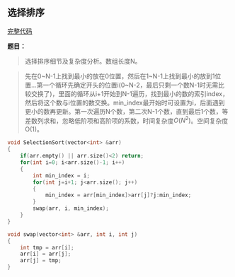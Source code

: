 ## 选择排序
[完整代码](https://github.com/ludandandan/Programmer-interview-guide/blob/master/Chapter00_BasicVideo/SelectionSort.cpp)

**题目：**
> 选择排序细节及复杂度分析。数组长度N。

> 先在0~N-1上找到最小的放在0位置，然后在1~N-1上找到最小的放到1位置...第一个循环先确定开头的位置i(0~N-2，最后只剩一个数N-1时无需比较交换了)，里面的循环从i+1开始到N-1遍历，找到最小的数的索引index，然后将这个数与i位置的数交换。min_index最开始时可设置为i，后面遇到更小的数再更新。第一次遍历N个数，第二次N-1个数，直到最后1个数，等差数列求和，忽略低阶项和高阶项的系数，时间复杂度$O(N^{2})$。空间复杂度O(1)。

```c++
void SelectionSort(vector<int> &arr)
{
    if(arr.empty() || arr.size()<2) return;
    for(int i=0; i<arr.size()-1; i++)
    {
        int min_index = i;
        for(int j=i+1; j<arr.size(); j++)
        {
            min_index = arr[min_index]>arr[j]?j:min_index;
        }
        swap(arr, i, min_index);
    }
}

void swap(vector<int> &arr, int i, int j)
{
    int tmp = arr[i];
    arr[i] = arr[j];
    arr[j] = tmp;
}
```